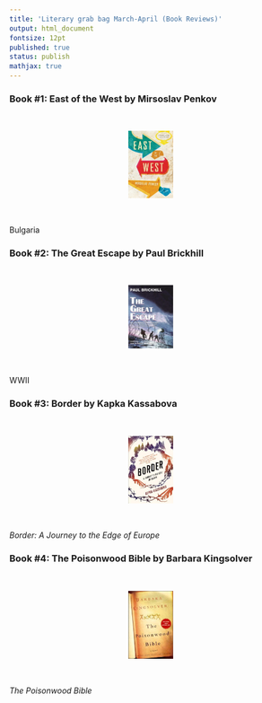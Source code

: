 ```yaml
---
title: 'Literary grab bag March-April (Book Reviews)'
output: html_document
fontsize: 12pt
published: true
status: publish
mathjax: true
---
```


### Book #1: East of the West by Mirsoslav Penkov

<br>
<p align="center"><img src="/figures/eastofthewest.jpg" width="16%"></p>
<br>



Bulgaria

### Book #2: The Great Escape by Paul Brickhill

<br>
<p align="center"><img src="/figures/greatescape.jpg" width="16%"></p>
<br>

WWII

### Book #3: Border by Kapka Kassabova

<br>
<p align="center"><img src="/figures/border.jpg" width="16%"></p>
<br>

*Border: A Journey to the Edge of Europe*

### Book #4: The Poisonwood Bible by Barbara Kingsolver

<br>
<p align="center"><img src="/figures/poisonwood.jpg" width="16%"></p>
<br>

*The Poisonwood Bible*

